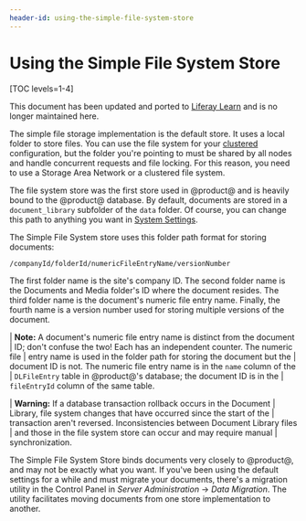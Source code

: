 ```yaml
---
header-id: using-the-simple-file-system-store
---
```


# Using the Simple File System Store

[TOC levels=1-4]

<aside class="alert alert-info">
  <span class="wysiwyg-color-blue120">This document has been updated and ported to <a href="https://learn.liferay.com/dxp/latest/en/system-administration/file-storage/other-file-store-types/simple-file-system-store.html">Liferay Learn</a> and is no longer maintained here.</span>
</aside>

The simple file storage implementation is the default store. It uses a local
folder to store files. You can use the file system for your
[clustered](/docs/7-2/deploy/-/knowledge_base/d/liferay-clustering)
configuration, but the folder you're pointing to must be shared by all nodes and
handle concurrent requests and file locking. For this reason, you need to use a
Storage Area Network or a clustered file system.

The file system store was the first store used in @product@ and is heavily bound
to the @product@ database. By default, documents are stored in a
`document_library` subfolder of the `data` folder. Of course, you can change
this path to anything you want in [System
Settings](/docs/7-2/user/-/knowledge_base/u/system-settings). 

The Simple File System store uses this folder path format for storing documents:

```bash
/companyId/folderId/numericFileEntryName/versionNumber
```

The first folder name is the site's company ID. The second folder name is the
Documents and Media folder's ID where the document resides. The third folder
name is the document's numeric file entry name. Finally, the fourth name is
a version number used for storing multiple versions of the document.

| **Note:** A document's numeric file entry name is distinct from the document 
| ID; don't confuse the two! Each has an independent counter. The numeric file
| entry name is used in the folder path for storing the document but the 
| document ID is not. The numeric file entry name is in the `name` column of the
| `DLFileEntry` table in @product@'s database; the document ID is in the
| `fileEntryId` column of the same table.

| **Warning:** If a database transaction rollback occurs in the Document 
| Library, file system changes that have occurred since the start of the
| transaction aren't reversed. Inconsistencies between Document Library files 
| and those in the file system store can occur and may require manual
| synchronization.

The Simple File System Store binds documents very closely to @product@, and may
not be exactly what you want. If you've been using the default settings for
a while and must migrate your documents, there's a migration utility in the
Control Panel in *Server Administration* &rarr; *Data Migration*. The utility
facilitates moving documents from one store implementation to another. 
